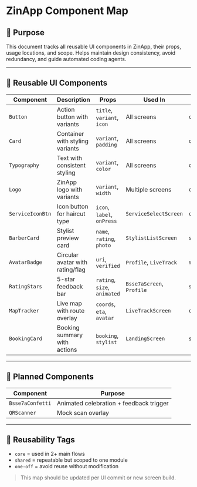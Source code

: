 # ZinApp Component Map

## 🧭 Purpose
This document tracks all reusable UI components in ZinApp, their props, usage locations, and scope. Helps maintain design consistency, avoid redundancy, and guide automated coding agents.

---

## 🔩 Reusable UI Components

| Component        | Description                       | Props                      | Used In                   | Tags       |
|------------------|-----------------------------------|----------------------------|---------------------------|------------|
| `Button`         | Action button with variants       | `title`, `variant`, `icon` | All screens                | `core`     |
| `Card`           | Container with styling variants   | `variant`, `padding`       | All screens                | `core`     |
| `Typography`     | Text with consistent styling      | `variant`, `color`         | All screens                | `core`     |
| `Logo`           | ZinApp logo with variants         | `variant`, `width`         | Multiple screens           | `core`     |
| `ServiceIconBtn` | Icon button for haircut type      | `icon`, `label`, `onPress` | `ServiceSelectScreen`     | `core`     |
| `BarberCard`     | Stylist preview card              | `name`, `rating`, `photo`  | `StylistListScreen`       | `shared`   |
| `AvatarBadge`    | Circular avatar with rating/flag  | `uri`, `verified`          | `Profile`, `LiveTrack`    | `shared`   |
| `RatingStars`    | 5-star feedback bar               | `rating`, `size`, `animated`| `Bsse7aScreen`, `Profile` | `shared`   |
| `MapTracker`     | Live map with route overlay       | `coords`, `eta`, `avatar`  | `LiveTrackScreen`         | `core`     |
| `BookingCard`    | Booking summary with actions      | `booking`, `stylist`       | `LandingScreen`           | `shared`   |

---

## 🧪 Planned Components

| Component        | Purpose                                  |
|------------------|-------------------------------------------|
| `Bsse7aConfetti` | Animated celebration + feedback trigger   |
| `QRScanner`      | Mock scan overlay                        |

---

## 🔖 Reusability Tags

- `core` = used in 2+ main flows
- `shared` = repeatable but scoped to one module
- `one-off` = avoid reuse without modification

> This map should be updated per UI commit or new screen build.
